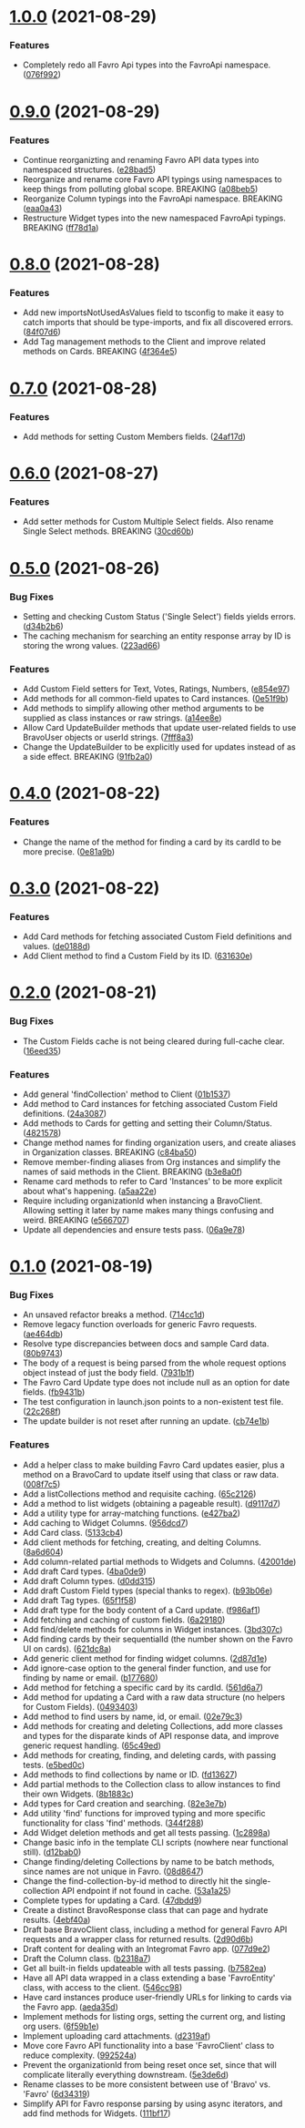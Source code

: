 # [1.0.0](https://github.com/bscotch/favro-sdk/compare/v0.9.0...v1.0.0) (2021-08-29)


### Features

* Completely redo all Favro Api types into the FavroApi namespace. ([076f992](https://github.com/bscotch/favro-sdk/commit/076f992d28acf653568ead229d329edc1831027e))



# [0.9.0](https://github.com/bscotch/favro-sdk/compare/v0.8.0...v0.9.0) (2021-08-29)


### Features

* Continue reorganizting and renaming Favro API data types into namespaced structures. ([e28bad5](https://github.com/bscotch/favro-sdk/commit/e28bad574c7c1cc34f931db276834b1540366a52))
* Reorganize and rename core Favro API typings using namespaces to keep things from polluting global scope. BREAKING ([a08beb5](https://github.com/bscotch/favro-sdk/commit/a08beb52c116891f7136018e1a7df580ebf8f332))
* Reorganize Column typings into the FavroApi namespace. BREAKING ([eaa0a43](https://github.com/bscotch/favro-sdk/commit/eaa0a43f16320b8048b767fc333bd5105da66692))
* Restructure Widget types into the new namespaced FavroApi typings. BREAKING ([ff78d1a](https://github.com/bscotch/favro-sdk/commit/ff78d1a3e24bddfdea4f100d816268736435cff3))



# [0.8.0](https://github.com/bscotch/favro-sdk/compare/v0.7.0...v0.8.0) (2021-08-28)


### Features

* Add new importsNotUsedAsValues field to tsconfig to make it easy to catch imports that should be type-imports, and fix all discovered errors. ([84f07d6](https://github.com/bscotch/favro-sdk/commit/84f07d67d6722d9b6f2975497b84c49c84b62cbe))
* Add Tag management methods to the Client and improve related methods on Cards. BREAKING ([4f364e5](https://github.com/bscotch/favro-sdk/commit/4f364e585bd4bdbeb0a0287d48c4e7c29cf94597))



# [0.7.0](https://github.com/bscotch/favro-sdk/compare/v0.6.0...v0.7.0) (2021-08-28)


### Features

* Add methods for setting Custom Members fields. ([24af17d](https://github.com/bscotch/favro-sdk/commit/24af17d1d1c1d27ce82b97365194d3c453b4f2ec))



# [0.6.0](https://github.com/bscotch/favro-sdk/compare/v0.5.0...v0.6.0) (2021-08-27)


### Features

* Add setter methods for Custom Multiple Select fields. Also rename Single Select methods. BREAKING ([30cd60b](https://github.com/bscotch/favro-sdk/commit/30cd60b327aa4af04a4109a91b80280d5bbc0d65))



# [0.5.0](https://github.com/bscotch/favro-sdk/compare/v0.4.0...v0.5.0) (2021-08-26)


### Bug Fixes

* Setting and checking Custom Status ('Single Select') fields yields errors. ([d34b2b6](https://github.com/bscotch/favro-sdk/commit/d34b2b67ff49032ea252a2d401d481c9ca735996))
* The caching mechanism for searching an entity response array by ID is storing the wrong values. ([223ad66](https://github.com/bscotch/favro-sdk/commit/223ad669eb0ebb1b011380bfbe8da01092b778dc))


### Features

* Add Custom Field setters for Text, Votes, Ratings, Numbers, ([e854e97](https://github.com/bscotch/favro-sdk/commit/e854e972166abffef3d5212d45fa82fd9f09aa6e))
* Add methods for all common-field upates to Card instances. ([0e51f9b](https://github.com/bscotch/favro-sdk/commit/0e51f9bbd462ec302f011420576c09065b675c13))
* Add methods to simplify allowing other method arguments to be supplied as class instances or raw strings. ([a14ee8e](https://github.com/bscotch/favro-sdk/commit/a14ee8ead92489416e7ac26472710d21c866e012))
* Allow Card UpdateBuilder methods that update user-related fields to use BravoUser objects or userId strings. ([7fff8a3](https://github.com/bscotch/favro-sdk/commit/7fff8a31a93128d1ac3f49181f812d6d52a4c25d))
* Change the UpdateBuilder to be explicitly used for updates instead of as a side effect. BREAKING ([91fb2a0](https://github.com/bscotch/favro-sdk/commit/91fb2a0747bc2ee4b73ee9f7ceddab2631fc926f))



# [0.4.0](https://github.com/bscotch/favro-sdk/compare/v0.3.0...v0.4.0) (2021-08-22)


### Features

* Change the name of the method for finding a card by its cardId to be more precise. ([0e81a9b](https://github.com/bscotch/favro-sdk/commit/0e81a9bd16a828260392578a9f85b54cfe0f8579))



# [0.3.0](https://github.com/bscotch/favro-sdk/compare/v0.2.0...v0.3.0) (2021-08-22)


### Features

* Add Card methods for fetching associated Custom Field definitions and values. ([de0188d](https://github.com/bscotch/favro-sdk/commit/de0188dc06d84f91f3f150deaffcadedc0af589b))
* Add Client method to find a Custom Field by its ID. ([631630e](https://github.com/bscotch/favro-sdk/commit/631630e6f826b69c751d7a3a7418abc5d809011f))



# [0.2.0](https://github.com/bscotch/favro-sdk/compare/v0.1.0...v0.2.0) (2021-08-21)


### Bug Fixes

* The Custom Fields cache is not being cleared during full-cache clear. ([16eed35](https://github.com/bscotch/favro-sdk/commit/16eed35991d062040c6279fc1bdb5d2df191f026))


### Features

* Add general 'findCollection' method to Client ([01b1537](https://github.com/bscotch/favro-sdk/commit/01b1537db47ef1b3516c121c68502e14880eee59))
* Add method to Card instances for fetching associated Custom Field definitions. ([24a3087](https://github.com/bscotch/favro-sdk/commit/24a3087f52ef50f699c4394a2f5156be71260813))
* Add methods to Cards for getting and setting their Column/Status. ([4821578](https://github.com/bscotch/favro-sdk/commit/48215784d9c58252b35f393446359d8da51a0577))
* Change method names for finding organization users, and create aliases in Organization classes. BREAKING ([c84ba50](https://github.com/bscotch/favro-sdk/commit/c84ba50977959da7c56e905bb1b9faf33d6030b4))
* Remove member-finding aliases from Org instances and simplify the names of said methods in the Client. BREAKING ([b3e8a0f](https://github.com/bscotch/favro-sdk/commit/b3e8a0ff62bd2114d6dc1358b38d5e52ac1018b9))
* Rename card methods to refer to Card 'Instances' to be more explicit about what's happening. ([a5aa22e](https://github.com/bscotch/favro-sdk/commit/a5aa22ec4cedee4774a0f2eb7443208aacb6f1b4))
* Require including organizationId when instancing a BravoClient. Allowing setting it later by name makes many things confusing and weird. BREAKING ([e566707](https://github.com/bscotch/favro-sdk/commit/e5667077fb5bc66e84830df4a06e1f4b55b83ee9))
* Update all dependencies and ensure tests pass. ([06a9e78](https://github.com/bscotch/favro-sdk/commit/06a9e789e436294e2b300fa9ce35e239e3b40f89))



# [0.1.0](https://github.com/bscotch/favro-sdk/compare/2d90d6b8e58a72c5f3bd48efe0201f5b58bfaa96...v0.1.0) (2021-08-19)


### Bug Fixes

* An unsaved refactor breaks a method. ([714cc1d](https://github.com/bscotch/favro-sdk/commit/714cc1d1b3ee4024857b1cea261037c04ee1b096))
* Remove legacy function overloads for generic Favro requests. ([ae464db](https://github.com/bscotch/favro-sdk/commit/ae464db0995697386867cac936c27e0be18499bd))
* Resolve type discrepancies between docs and sample Card data. ([80b9743](https://github.com/bscotch/favro-sdk/commit/80b974336a3dc6fdbba69063f0fa45ea582d34e4))
* The body of a request is being parsed from the whole request options object instead of just the body field. ([7931b1f](https://github.com/bscotch/favro-sdk/commit/7931b1ff773d2516fe549bf0dbb83187c424f377))
* The Favro Card Update type does not include null as an option for date fields. ([fb9431b](https://github.com/bscotch/favro-sdk/commit/fb9431b7e8fed38591d870a7472e29bab0fd7071))
* The test configuration in launch.json points to a non-existent test file. ([22c268f](https://github.com/bscotch/favro-sdk/commit/22c268febed8ed82e72a9801c5ed261bc7c1fd88))
* The update builder is not reset after running an update. ([cb74e1b](https://github.com/bscotch/favro-sdk/commit/cb74e1bd882722391cfb1dc5e102c923908c6a78))


### Features

* Add a helper class to make building Favro Card updates easier, plus a method on a BravoCard to update itself using that class or raw data. ([008f7c5](https://github.com/bscotch/favro-sdk/commit/008f7c561a1a0221a970de62cf75da7665772fc8))
* Add a listCollections method and requisite caching. ([65c2126](https://github.com/bscotch/favro-sdk/commit/65c21266a57d7af8ba37979bec36321bab93a49e))
* Add a method to list widgets (obtaining a pageable result). ([d9117d7](https://github.com/bscotch/favro-sdk/commit/d9117d734a73b0cb12f4ccd2a449d0d13f37e723))
* Add a utility type for array-matching functions. ([e427ba2](https://github.com/bscotch/favro-sdk/commit/e427ba2d2609f201a17a378883e2912557dc978e))
* Add caching to Widget Columns. ([956dcd7](https://github.com/bscotch/favro-sdk/commit/956dcd73900b32ab643b245fefdd54f34d3411e4))
* Add Card class. ([5133cb4](https://github.com/bscotch/favro-sdk/commit/5133cb41893c6c585788208112e1882f4ba67f9f))
* Add client methods for fetching, creating, and delting Columns. ([8a6d604](https://github.com/bscotch/favro-sdk/commit/8a6d6048321d637cf73d4a991bb7f6ef6394f400))
* Add column-related partial methods to Widgets and Columns. ([42001de](https://github.com/bscotch/favro-sdk/commit/42001deb9038a575483ae8395617736bf63b7c28))
* Add draft Card types. ([4ba0de9](https://github.com/bscotch/favro-sdk/commit/4ba0de9560e8e874e6a590565f2ac4ac09d8f29e))
* Add draft Column types. ([d0dd315](https://github.com/bscotch/favro-sdk/commit/d0dd315681621deede4b7a8a8395219e6d74f318))
* Add draft Custom Field types (special thanks to regex). ([b93b06e](https://github.com/bscotch/favro-sdk/commit/b93b06e13c185d4d49580280960960d4bbe2f6bf))
* Add draft Tag types. ([65f1f58](https://github.com/bscotch/favro-sdk/commit/65f1f58ecaf47e598dae21f43d883b64bf553812))
* Add draft type for the body content of a Card update. ([f986af1](https://github.com/bscotch/favro-sdk/commit/f986af1cfde9e54bbb019ea659b3f0eaafbf999e))
* Add fetching and caching of custom fields. ([6a29180](https://github.com/bscotch/favro-sdk/commit/6a291804217fab2464aa46415b8d33884478a95f))
* Add find/delete methods for columns in Widget instances. ([3bd307c](https://github.com/bscotch/favro-sdk/commit/3bd307c62b52c50d80a8a3b7445647c2cbbe1d07))
* Add finding cards by their sequentialId (the number shown on the Favro UI on cards). ([621dc8a](https://github.com/bscotch/favro-sdk/commit/621dc8a3df2b7d7d13efb6bc583ee3b7f438e832))
* Add generic client method for finding widget columns. ([2d87d1e](https://github.com/bscotch/favro-sdk/commit/2d87d1eaee26a2584e971894ed521f6784b3dd98))
* Add ignore-case option to the general finder function, and use for finding by name or email. ([b177680](https://github.com/bscotch/favro-sdk/commit/b1776807eb8d379d098aca83ede72b8a9dd2a8c4))
* Add method for fetching a specific card by its cardId. ([561d6a7](https://github.com/bscotch/favro-sdk/commit/561d6a7abd5115a691b9ca2794201fe5ed4d493d))
* Add method for updating a Card with a raw data structure (no helpers for Custom Fields). ([0493403](https://github.com/bscotch/favro-sdk/commit/0493403a916f78e4bf68f452e6aa6dacda10b996))
* Add method to find users by name, id, or email. ([02e79c3](https://github.com/bscotch/favro-sdk/commit/02e79c3c288fa0f532088244b96afcf5fa9e2db9))
* Add methods for creating and deleting Collections, add more classes and types for the disparate kinds of API response data, and improve generic request handling. ([65c49ed](https://github.com/bscotch/favro-sdk/commit/65c49ed74f086c7464a9ec4e1c1e70b725d784ba))
* Add methods for creating, finding, and deleting cards, with passing tests. ([e5bed0c](https://github.com/bscotch/favro-sdk/commit/e5bed0c0f79fd47d4a1e549cd16bf6f78509d671))
* Add methods to find collections by name or ID. ([fd13627](https://github.com/bscotch/favro-sdk/commit/fd13627d7d6fd2fe89736aef283dc881bdc2be7c))
* Add partial methods to the Collection class to allow instances to find their own Widgets. ([8b1883c](https://github.com/bscotch/favro-sdk/commit/8b1883c4cf178522c47dff8aba8133bc511a0477))
* Add types for Card creation and searching. ([82e3e7b](https://github.com/bscotch/favro-sdk/commit/82e3e7ba07e14de70b807ba8488764d1a0f7dd0f))
* Add utility 'find' functions for improved typing and more specific functionality for class 'find' methods. ([344f288](https://github.com/bscotch/favro-sdk/commit/344f288b86f6d61585fea76c6c809e7ee9e5392a))
* Add Widget deletion methods and get all tests passing. ([1c2898a](https://github.com/bscotch/favro-sdk/commit/1c2898ad100f449d530a4bf31f1bab46815ab65d))
* Change basic info in the template CLI scripts (nowhere near functional still). ([d12bab0](https://github.com/bscotch/favro-sdk/commit/d12bab0dc6bbde03b7bfc297828e8efeed0c8227))
* Change finding/deleting Collections by name to be batch methods, since names are not unique in Favro. ([08d8647](https://github.com/bscotch/favro-sdk/commit/08d8647bce8d13c0c86061b4b13bf4c3ccbc3da6))
* Change the find-collection-by-id method to directly hit the single-collection API endpoint if not found in cache. ([53a1a25](https://github.com/bscotch/favro-sdk/commit/53a1a25f707bec4775234009eb1a94506c309fb9))
* Complete types for updating a Card. ([47dbdd9](https://github.com/bscotch/favro-sdk/commit/47dbdd99352564e713284f4751a503234245059f))
* Create a distinct BravoResponse class that can page and hydrate results. ([4ebf40a](https://github.com/bscotch/favro-sdk/commit/4ebf40afa0fc77d8b34d0e8c469086f14a451bf8))
* Draft base BravoClient class, including a method for general Favro API requests and a wrapper class for returned results. ([2d90d6b](https://github.com/bscotch/favro-sdk/commit/2d90d6b8e58a72c5f3bd48efe0201f5b58bfaa96))
* Draft content for dealing with an Integromat Favro app. ([077d9e2](https://github.com/bscotch/favro-sdk/commit/077d9e21dde13e11e8922db22900041f8c9757ff))
* Draft the Column class. ([b2318a7](https://github.com/bscotch/favro-sdk/commit/b2318a760b44b753d75f01e0c0741e827a080bad))
* Get all built-in fields updateable with all tests passing. ([b7582ea](https://github.com/bscotch/favro-sdk/commit/b7582ead90ec789f887a3dec56e2735c6684a908))
* Have all API data wrapped in a class extending a base 'FavroEntity' class, with access to the client. ([546cc98](https://github.com/bscotch/favro-sdk/commit/546cc980e28d1b03d9f5e078a6b93011f6549c2b))
* Have card instances produce user-friendly URLs for linking to cards via the Favro app. ([aeda35d](https://github.com/bscotch/favro-sdk/commit/aeda35d42ce55393fc0d3958e4a2775d2ffdc373))
* Implement methods for listing orgs, setting the current org, and listing org users. ([6f59b1e](https://github.com/bscotch/favro-sdk/commit/6f59b1efc4a4ad182b2488479de5a24b9893ab56))
* Implement uploading card attachments. ([d2319af](https://github.com/bscotch/favro-sdk/commit/d2319af265f9b328d74a3a8c921c6551f00ab98d))
* Move core Favro API functionality into a base 'FavroClient' class to reduce complexity. ([992524a](https://github.com/bscotch/favro-sdk/commit/992524a3f22fe13f4c51a7161579f4d77f175299))
* Prevent the organizationId from being reset once set, since that will complicate literally everything downstream. ([5e3de6d](https://github.com/bscotch/favro-sdk/commit/5e3de6de5df0fdfba9de4cdea338c55af397553a))
* Rename classes to be more consistent between use of 'Bravo' vs. 'Favro' ([6d34319](https://github.com/bscotch/favro-sdk/commit/6d3431985d3a8cb28219ad2e312886f6a74b2d4b))
* Simplify API for Favro response parsing by using async iterators, and add find methods for Widgets. ([111bf17](https://github.com/bscotch/favro-sdk/commit/111bf170b0123fe339c2d793294756ac0ffa0adf))



